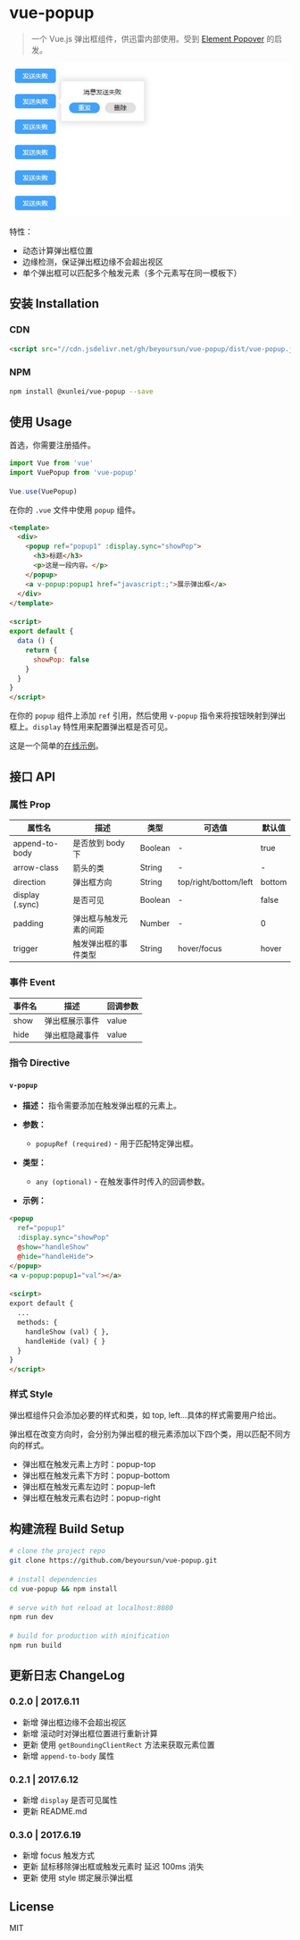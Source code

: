 # vue-popup

> 一个 Vue.js 弹出框组件，供迅雷内部使用。受到 [Element Popover](http://element.eleme.io/#/zh-CN/component/popover) 的启发。

![popup](./popup.jpg)

特性：

- 动态计算弹出框位置
- 边缘检测，保证弹出框边缘不会超出视区
- 单个弹出框可以匹配多个触发元素（多个元素写在同一模板下）

## 安装 Installation

### CDN

```html
<script src="//cdn.jsdelivr.net/gh/beyoursun/vue-popup/dist/vue-popup.js"></script>
```

### NPM

```bash
npm install @xunlei/vue-popup --save
```

## 使用 Usage

首选，你需要注册插件。

```js
import Vue from 'vue'
import VuePopup from 'vue-popup'

Vue.use(VuePopup)
```

在你的 `.vue` 文件中使用 `popup` 组件。

```html
<template>
  <div>
    <popup ref="popup1" :display.sync="showPop">
      <h3>标题</h3>
      <p>这是一段内容。</p>
    </popup>
    <a v-popup:popup1 href="javascript:;">展示弹出框</a>
  </div>
</template>

<script>
export default {
  data () {
    return {
      showPop: false
    }
  }
}
</script>
```

在你的 `popup` 组件上添加 `ref` 引用，然后使用 `v-popup` 指令来将按钮映射到弹出框上。`display` 特性用来配置弹出框是否可见。

这是一个简单的[在线示例](https://jsfiddle.net/bbsun/ftdtdu3r/)。

## 接口 API

### 属性 Prop

属性名 | 描述 | 类型 | 可选值 | 默认值
-- | -- | -- | -- | --
append-to-body | 是否放到 body 下 | Boolean | - | true
arrow-class | 箭头的类 | String | - | -
direction | 弹出框方向 | String | top/right/bottom/left | bottom
display (.sync) | 是否可见 | Boolean | - | false
padding | 弹出框与触发元素的间距 | Number | - | 0
trigger | 触发弹出框的事件类型 | String | hover/focus | hover

### 事件 Event

事件名 | 描述 | 回调参数
-- | -- | --
show | 弹出框展示事件 | value
hide | 弹出框隐藏事件 | value

### 指令 Directive

#### `v-popup`

- **描述：** 指令需要添加在触发弹出框的元素上。

- **参数：**
  - `popupRef (required)` - 用于匹配特定弹出框。

- **类型：**
  - `any (optional)` - 在触发事件时传入的回调参数。

- **示例：**

```html
<popup
  ref="popup1"
  :display.sync="showPop"
  @show="handleShow"
  @hide="handleHide">
</popup>
<a v-popup:popup1="val"></a>

<scirpt>
export default {
  ...
  methods: {
    handleShow (val) { },
    handleHide (val) { }
  }
}
</script>
```

### 样式 Style

弹出框组件只会添加必要的样式和类，如 top, left...具体的样式需要用户给出。

弹出框在改变方向时，会分别为弹出框的根元素添加以下四个类，用以匹配不同方向的样式。

- 弹出框在触发元素上方时：popup-top
- 弹出框在触发元素下方时：popup-bottom
- 弹出框在触发元素左边时：popup-left
- 弹出框在触发元素右边时：popup-right

## 构建流程 Build Setup

```bash
# clone the project repo
git clone https://github.com/beyoursun/vue-popup.git

# install dependencies
cd vue-popup && npm install

# serve with hot reload at localhost:8080
npm run dev

# build for production with minification
npm run build
```

## 更新日志 ChangeLog

### 0.2.0 | 2017.6.11

- 新增 弹出框边缘不会超出视区
- 新增 滚动时对弹出框位置进行重新计算
- 更新 使用 `getBoundingClientRect` 方法来获取元素位置
- 新增 `append-to-body` 属性

### 0.2.1 | 2017.6.12

- 新增 `display` 是否可见属性
- 更新 README.md

### 0.3.0 | 2017.6.19

- 新增 focus 触发方式
- 更新 鼠标移除弹出框或触发元素时 延迟 100ms 消失
- 更新 使用 style 绑定展示弹出框

## License

MIT
